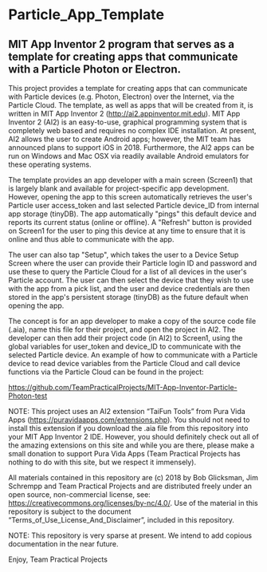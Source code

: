 ﻿# Particle_App_Template
## MIT App Inventor 2 program that serves as a template for creating apps that communicate with a Particle Photon or Electron.

This project provides a template for creating apps that can communicate with Particle devices (e.g. Photon, Electron) over the Internet, 
via the Particle Cloud.  The template, as well as apps that will be created from it, is written in MIT App Inventor 2 
(http://ai2.appinventor.mit.edu).  MIT App Inventor 2 (AI2) is an easy-to-use, graphical programming system that is completely web based
and requires no complex IDE installation.  At present, AI2 allows the user to create Android apps; however, the MIT team has announced 
plans to support iOS in 2018.  Furthermore, the AI2 apps can be run on Windows and Mac OSX via readily available Android emulators for 
these operating systems.

The template provides an app developer with a main screen (Screen1) that is largely blank and available for project-specific app 
development.  However, opening the app to this screen automatically retrieves the user's Particle user access_token and last
selected Particle device_ID from internal app storage (tinyDB).  The app automatically "pings" this default device and reports its
current status (online or offline).  A "Refresh" button is provided on Screen1 for the user to ping this device at any time to ensure
that it is online and thus able to communicate with the app.

The user can also tap "Setup", which takes the user to a Device Setup Screen where the user can provide their Particle login ID
and password and use these to query the Particle Cloud for a list of all devices in the user's Particle account.  The user can then
select the device that they wish to use with the app from a pick list, and the user and device credentials are then stored in the app's
persistent storage (tinyDB) as the future default when opening the app.

The concept is for an app developer to make a copy of the source code file (.aia), name this file for their project, and open the
project in AI2.  The developer can then add their project code (in AI2) to Screen1, using the global variables for user_token
and device_ID to communicate with the selected Particle device.  An example of how to communicate with a Particle device to
read device variables from the Particle Cloud and call device functions via the Particle Cloud can be found in the project:

https://github.com/TeamPracticalProjects/MIT-App-Inventor-Particle-Photon-test

NOTE:  This project uses an AI2 extension “TaiFun Tools” from Pura Vida Apps (https://puravidaapps.com/extensions.php).  You should not need to install this extension if you download the .aia file from this repository into your MIT App Inventor 2 IDE.  However, you should definitely check out all of the amazing extensions on this site and while you are there, please make a small donation to support Pura Vida Apps (Team Practical Projects has nothing to do with this site, but we respect it immensely).

All materials contained in this repository are (c) 2018 by Bob Glicksman,
Jim Schrempp and Team Practical Projects and are distributed freely under
an open source, non-commercial license, see: https://creativecommons.org/licenses/by-nc/4.0/.  Use of the material in this repository is subject to the document “Terms_of_Use_License_And_Disclaimer”, included in this repository.

NOTE:  This repository is very sparse at present.  We intend to add copious documentation in the near future.

Enjoy,
Team Practical Projects
